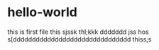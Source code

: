 # hello-world
this is first file 
this sjssk
thl;kkk
ddddddd
jss hos s[ddddddddddddddddddddddddddddddd
thiss;s
